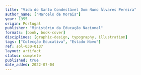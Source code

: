 ```yaml
---
title: "Vida do Santo Condestável Dom Nuno Álvares Pereira"
author_name: ["Marcelo de Morais"]
year: 1955
origin: Portugal
publisher: "Ministério da Educação Nacional"
formats: [book, book-cover]
disciplines: [graphic-design, typography, illustration]
tags: ["Colecção Educativa", "Estado Novo"]
ref: sol-030-0137
layout: artifact
status: complete
published: true
date_added: 2022-07-04
---
```

